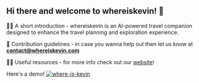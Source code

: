 ## Hi there and welcome to whereiskevin! 👋

🙋‍♀️ A short introduction - whereiskevin is an AI-powered travel companion designed to enhance the travel planning and exploration experience.

🌈 Contribution guidelines - in case you wanna help out then let us know at **contact@whereiskevin.com**

👩‍💻 Useful resources - for more info check out our [website](https://whereiskevin.com)!

Here's a demo!
[![where-is-kevin](https://github.com/user-attachments/assets/11dc0f02-cce2-451c-817a-1f87f7ed7a2a)](https://whereiskevin.com/_nuxt/whereiskevin.BiLd2zyF.mp4 "whereiskevin demo")


